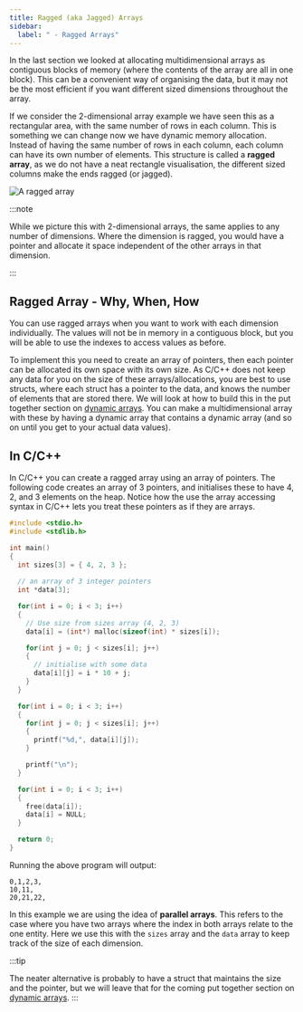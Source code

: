 ```yaml
---
title: Ragged (aka Jagged) Arrays
sidebar:
  label: " - Ragged Arrays"
---
```


In the last section we looked at allocating multidimensional arrays as contiguous blocks of memory (where the contents of the array are all in one block). This can be a convenient way of organising the data, but it may not be the most efficient if you want different sized dimensions throughout the array.

If we consider the 2-dimensional array example we have seen this as a rectangular area, with the same number of rows in each column. This is something we can change now we have dynamic memory allocation. Instead of having the same number of rows in each column, each column can have its own number of elements. This structure is called a **ragged array**, as we do not have a neat rectangle visualisation, the different sized columns make the ends ragged (or jagged).

![A ragged array](./images/ragged.png)

:::note

While we picture this with 2-dimensional arrays, the same applies to any number of dimensions. Where the dimension is ragged, you would have a pointer and allocate it space independent of the other arrays in that dimension.

:::

## Ragged Array - Why, When, How

You can use ragged arrays when you want to work with each dimension individually. The values will not be in memory in a contiguous block, but you will be able to use the indexes to access values as before.

To implement this you need to create an array of pointers, then each pointer can be allocated its own space with its own size. As C/C++ does not keep any data for you on the size of these arrays/allocations, you are best to use structs, where each struct has a pointer to the data, and knows the number of elements that are stored there. We will look at how to build this in the put together section on [dynamic arrays](/book/part-2-organised-code/6-deep-dive-memory/2-put-together/02-0-dynamic-array). You can make a multidimensional array with these by having a dynamic array that contains a dynamic array (and so on until you get to your actual data values).

## In C/C++

In C/C++ you can create a ragged array using an array of pointers. The following code creates an array of 3 pointers, and initialises these to have 4, 2, and 3 elements on the heap. Notice how the use the array accessing syntax in C/C++ lets you treat these pointers as if they are arrays.

```cpp
#include <stdio.h>
#include <stdlib.h>

int main()
{
  int sizes[3] = { 4, 2, 3 };
  
  // an array of 3 integer pointers
  int *data[3];

  for(int i = 0; i < 3; i++)
  {
    // Use size from sizes array (4, 2, 3)
    data[i] = (int*) malloc(sizeof(int) * sizes[i]);

    for(int j = 0; j < sizes[i]; j++)
    {
      // initialise with some data
      data[i][j] = i * 10 + j;
    }
  }

  for(int i = 0; i < 3; i++)
  {
    for(int j = 0; j < sizes[i]; j++)
    {
      printf("%d,", data[i][j]);
    }

    printf("\n");
  }

  for(int i = 0; i < 3; i++)
  {
    free(data[i]);
    data[i] = NULL;
  }

  return 0;
}
```

Running the above program will output:

```text
0,1,2,3,
10,11,
20,21,22,
```

In this example we are using the idea of **parallel arrays**. This refers to the case where you have two arrays where the index in both arrays relate to the one entity. Here we use this with the `sizes` array and the `data` array to keep track of the size of each dimension.

:::tip

The neater alternative is probably to have a struct that maintains the size and the pointer, but we will leave that for the coming put together section on [dynamic arrays](/book/part-2-organised-code/6-deep-dive-memory/2-put-together/02-0-dynamic-array).
:::
